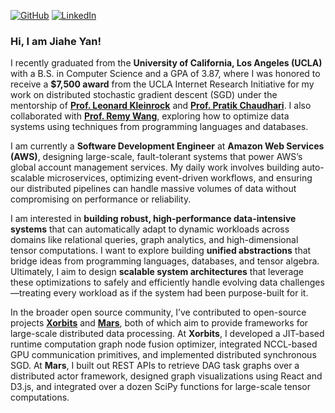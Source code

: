 [![GitHub](https://img.shields.io/badge/RandomY2-github-blue?logo=github)](https://github.com/RandomY-2)
[![LinkedIn](https://img.shields.io/badge/LinkedIn-%230A66C2?style=for-the-badge&logo=linkedin&logoColor=white)](https://www.linkedin.com/in/jiahe-yan/)

### Hi, I am **Jiahe Yan**!
I recently graduated from the **University of California, Los Angeles (UCLA)** with a B.S. in Computer Science and a GPA of 3.87, where I was honored to receive a **$7,500 award** from the UCLA Internet Research Initiative for my work on distributed stochastic gradient descent (SGD) under the mentorship of [**Prof. Leonard Kleinrock**](https://www.lk.cs.ucla.edu/index.html) and [**Prof. Pratik Chaudhari**](https://pratikac.github.io/). I also collaborated with [**Prof. Remy Wang**](https://remy.wang/), exploring how to optimize data systems using techniques from programming languages and databases.

I am currently a **Software Development Engineer** at **Amazon Web Services (AWS)**, designing large-scale, fault-tolerant systems that power AWS’s global account management services. My daily work involves building auto-scalable microservices, optimizing event-driven workflows, and ensuring our distributed pipelines can handle massive volumes of data without compromising on performance or reliability.

I am interested in **building robust, high-performance data-intensive systems** that can automatically adapt to dynamic workloads across domains like relational queries, graph analytics, and high-dimensional tensor computations. I want to explore building **unified abstractions** that bridge ideas from programming languages, databases, and tensor algebra. Ultimately, I aim to design **scalable system architectures** that leverage these optimizations to safely and efficiently handle evolving data challenges—treating every workload as if the system had been purpose-built for it.

In the broader open source community, I’ve contributed to open-source projects [**Xorbits**](https://github.com/xorbitsai) and [**Mars**](https://github.com/mars-project), both of which aim to provide frameworks for large-scale distributed data processing. At **Xorbits**, I developed a JIT-based runtime computation graph node fusion optimizer, integrated NCCL-based GPU communication primitives, and implemented distributed synchronous SGD. At **Mars**, I built out REST APIs to retrieve DAG task graphs over a distributed actor framework, designed graph visualizations using React and D3.js, and integrated over a dozen SciPy functions for large-scale tensor computations.
